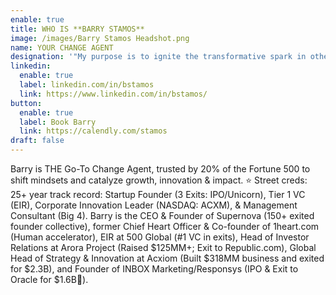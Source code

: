 ```yaml
---
enable: true
title: WHO IS **BARRY STAMOS**
image: /images/Barry Stamos Headshot.png
name: YOUR CHANGE AGENT
designation: '"My purpose is to ignite the transformative spark in others."'
linkedin:
  enable: true
  label: linkedin.com/in/bstamos
  link: https://www.linkedin.com/in/bstamos/
button:
  enable: true
  label: Book Barry
  link: https://calendly.com/stamos
draft: false
---
```

Barry is THE Go-To Change Agent, trusted by 20% of the Fortune 500 to shift
mindsets and catalyze growth, innovation & impact. ⭐️ Street creds:
25+ year track record: Startup Founder (3 Exits: IPO/Unicorn), Tier 1 VC
(EIR), Corporate Innovation Leader (NASDAQ: ACXM), & Management Consultant
(Big 4). Barry is the CEO & Founder of Supernova (150+ exited founder
collective), former Chief Heart Officer & Co-founder of 1heart.com (Human
accelerator), EIR at 500 Global (#1 VC in exits), Head of Investor Relations
at Arora Project (Raised $125MM+; Exit to Republic.com), Global Head of
Strategy & Innovation at Acxiom (Built $318MM business and exited for
$2.3B), and Founder of INBOX Marketing/Responsys (IPO & Exit to Oracle for
$1.6B🦄).

